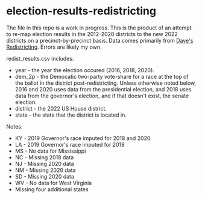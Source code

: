 # election-results-redistricting

The file in this repo is a work in progress. This is the product of an attempt to re-map election results in the 2012-2020 districts to the new 2022 districts on a precinct-by-precinct basis. Data comes primarily from [Dave's Redistricting](https://davesredistricting.org/maps#home). Errors are likely my own.

redist_results.csv includes:
* year - the year the election occured (2016, 2018, 2020).
* dem_2p - the Democatic two-party vote-share for a race at the top of the ballot in the district post-redistricting. Unless otherwise noted below, 2016 and 2020 uses data from the presidential election, and 2018 uses data from the governor's election, and if that doesn't exist, the senate election.
* district - the 2022 US House district.
* state - the state that the district is located in.

Notes:
* KY - 2019 Governor's race imputed for 2018 and 2020
* LA - 2019 Governor's race imputed for 2018
* MS - No data for Mississippi
* NC - Missing 2018 data
* NJ - Missing 2020 data
* NM - Missing 2020 data
* SD - Missing 2020 data
* WV - No data for West Virginia
* Missing four additional states
